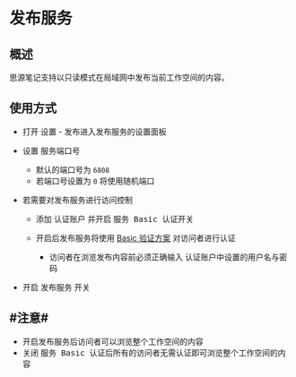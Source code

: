 # 发布服务

## 概述

思源笔记支持以只读模式在局域网中发布当前工作空间的内容。

## 使用方式

* 打开 <kbd>设置</kbd>​ - <kbd>发布</kbd>​ 进入发布服务的设置面板
* 设置 <kbd>服务端口号</kbd>​

  * 默认的端口号为 `6808`​
  * 若端口号设置为 `0`​ 将使用随机端口
* 若需要对发布服务进行访问控制

  * 添加 <kbd>认证账户</kbd>​ 并开启 <kbd>服务 Basic 认证</kbd>​ 开关
  * 开启后发布服务将使用 [Basic 验证方案](https://developer.mozilla.org/zh-CN/docs/Web/HTTP/Authentication#basic_验证方案) 对访问者进行认证

    * 访问者在浏览发布内容前必须正确输入 <kbd>认证账户</kbd>​ 中设置的用户名与密码
* 开启 <kbd>发布服务</kbd>​ 开关

## #注意#​

* 开启发布服务后访问者可以浏览整个工作空间的内容
* 关闭 <kbd>服务 Basic 认证</kbd>​ 后所有的访问者无需认证即可浏览整个工作空间的内容
